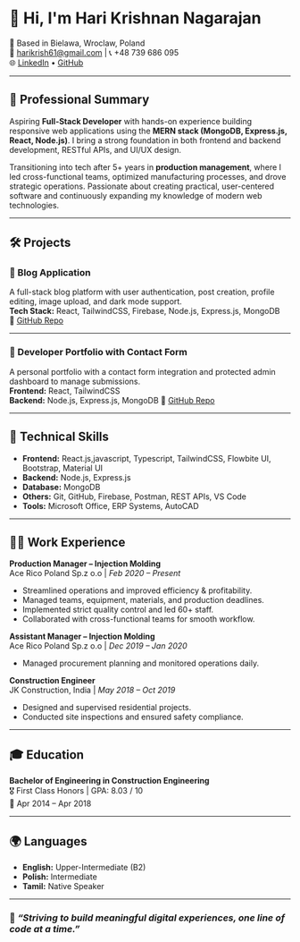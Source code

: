 # 👋 Hi, I'm Hari Krishnan Nagarajan

📍 Based in Bielawa, Wroclaw, Poland  
📧 harikrish61@gmail.com | 📞 +48 739 686 095  
🌐 [LinkedIn](https://www.linkedin.com/in/hari-krishnan-283360138) • [GitHub](https://github.com/Harikrish58)

---

## 💼 Professional Summary

Aspiring **Full-Stack Developer** with hands-on experience building responsive web applications using the **MERN stack (MongoDB, Express.js, React, Node.js)**. I bring a strong foundation in both frontend and backend development, RESTful APIs, and UI/UX design.

Transitioning into tech after 5+ years in **production management**, where I led cross-functional teams, optimized manufacturing processes, and drove strategic operations. Passionate about creating practical, user-centered software and continuously expanding my knowledge of modern web technologies.

---

## 🛠️ Projects

### 📘 Blog Application  
A full-stack blog platform with user authentication, post creation, profile editing, image upload, and dark mode support.  
**Tech Stack:** React, TailwindCSS, Firebase, Node.js, Express.js, MongoDB  
🔗 [GitHub Repo](https://github.com/Harikrish58/Blog-App_Frontend)

---

### 💼 Developer Portfolio with Contact Form
A personal portfolio with a contact form integration and protected admin dashboard to manage submissions.  
**Frontend:** React, TailwindCSS  
**Backend:** Node.js, Express.js, MongoDB
🔗 [GitHub Repo](https://github.com/Harikrish58/Portfolio-frontend)

---

## 🚀 Technical Skills

- **Frontend:** React.js,javascript, Typescript, TailwindCSS, Flowbite UI, Bootstrap, Material UI  
- **Backend:** Node.js, Express.js  
- **Database:** MongoDB  
- **Others:** Git, GitHub, Firebase, Postman, REST APIs, VS Code  
- **Tools:** Microsoft Office, ERP Systems, AutoCAD

---

## 👨‍💼 Work Experience

**Production Manager – Injection Molding**  
Ace Rico Poland Sp.z o.o | *Feb 2020 – Present*  
- Streamlined operations and improved efficiency & profitability.  
- Managed teams, equipment, materials, and production deadlines.  
- Implemented strict quality control and led 60+ staff.  
- Collaborated with cross-functional teams for smooth workflow.

**Assistant Manager – Injection Molding**  
Ace Rico Poland Sp.z o.o | *Dec 2019 – Jan 2020*  
- Managed procurement planning and monitored operations daily.

**Construction Engineer**  
JK Construction, India | *May 2018 – Oct 2019*  
- Designed and supervised residential projects.  
- Conducted site inspections and ensured safety compliance.

---

## 🎓 Education

**Bachelor of Engineering in Construction Engineering**  
🎖️ First Class Honors | GPA: 8.03 / 10  
📅 Apr 2014 – Apr 2018

---

## 🌍 Languages

- **English:** Upper-Intermediate (B2)  
- **Polish:** Intermediate  
- **Tamil:** Native Speaker

---

### 📌 *“Striving to build meaningful digital experiences, one line of code at a time.”*

